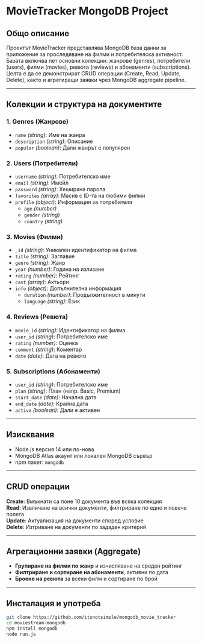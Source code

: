 #  MovieTracker MongoDB Project

##  Общо описание

Проектът MovieTracker представлява MongoDB база данни за приложение за проследяване на филми и потребителска активност. Базата включва пет основни колекции: жанрове (genres), потребители (users), филми (movies), ревюта (reviews) и абонаменти (subscriptions). Целта е да се демонстрират CRUD операции (Create, Read, Update, Delete), както и агрегиращи заявки чрез MongoDB aggregate pipeline.

---

##  Колекции и структура на документите

### 1. Genres (Жанрове)
- `name` *(string)*: Име на жанра  
- `description` *(string)*: Описание  
- `popular` *(boolean)*: Дали жанрът е популярен  

### 2. Users (Потребители)
- `username` *(string)*: Потребителско име  
- `email` *(string)*: Имейл  
- `password` *(string)*: Хеширана парола  
- `favorites` *(array)*: Масив с ID-та на любими филми  
- `profile` *(object)*: Информация за потребителя  
  - `age` *(number)*  
  - `gender` *(string)*  
  - `country` *(string)*  

### 3. Movies (Филми)
- `_id` *(string)*: Уникален идентификатор на филма  
- `title` *(string)*: Заглавие  
- `genre` *(string)*: Жанр  
- `year` *(number)*: Година на излизане  
- `rating` *(number)*: Рейтинг  
- `cast` *(array)*: Актьори  
- `info` *(object)*: Допълнителна информация  
  - `duration` *(number)*: Продължителност в минути  
  - `language` *(string)*: Език  

### 4. Reviews (Ревюта)
- `movie_id` *(string)*: Идентификатор на филма  
- `user_id` *(string)*: Потребителско име  
- `rating` *(number)*: Оценка  
- `comment` *(string)*: Коментар  
- `date` *(date)*: Дата на ревюто  

### 5. Subscriptions (Абонаменти)
- `user_id` *(string)*: Потребителско име  
- `plan` *(string)*: План (напр. Basic, Premium)  
- `start_date` *(date)*: Начална дата  
- `end_date` *(date)*: Крайна дата  
- `active` *(boolean)*: Дали е активен  

---

##  Изисквания

- Node.js версия 14 или по-нова  
- MongoDB Atlas акаунт или локален MongoDB сървър  
- npm пакет: `mongodb`

---

##  CRUD операции

 **Create**: Вмъкнати са поне 10 документа във всяка колекция  
 **Read**: Извличане на всички документи, филтриране по едно и повече полета  
 **Update**: Актуализация на документи според условие  
 **Delete**: Изтриване на документи по зададен критерий

---

##  Агрегационни заявки (Aggregate)

-  **Групиране на филми по жанр** и изчисляване на среден рейтинг  
-  **Филтриране и сортиране на абонаменти**, активни по дата  
-  **Броене на ревюта** за всеки филм и сортиране по брой  

---

##  Инсталация и употреба

```bash
git clone https://github.com/itsnotsimple/mongodb_movie_tracker
cd moviestream-mongodb
npm install mongodb
node run.js
